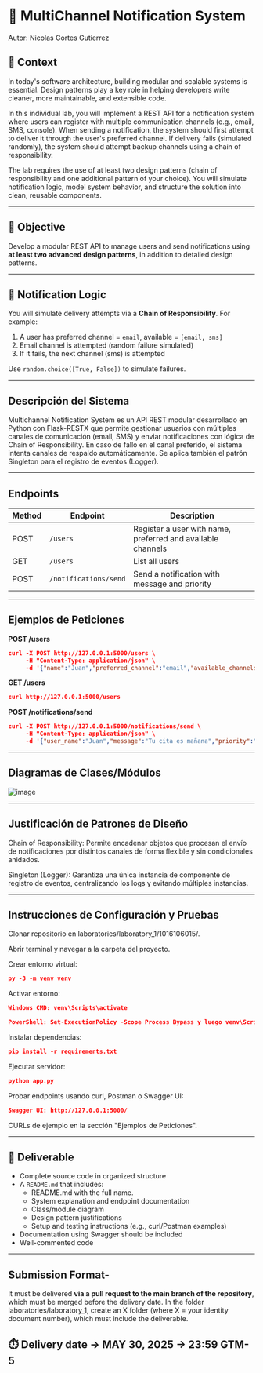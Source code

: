 # 🧪 MultiChannel Notification System
Autor: Nicolas Cortes Gutierrez

## 📝 Context

In today's software architecture, building modular and scalable systems is essential. Design patterns play a key role in helping developers write cleaner, more maintainable, and extensible code.

In this individual lab, you will implement a REST API for a notification system where users can register with multiple communication channels (e.g., email, SMS, console). When sending a notification, the system should first attempt to deliver it through the user's preferred channel. If delivery fails (simulated randomly), the system should attempt backup channels using a chain of responsibility.

The lab requires the use of at least two design patterns (chain of responsibility and one additional pattern of your choice). You will simulate notification logic, model system behavior, and structure the solution into clean, reusable components.

---

## 🎯 Objective

Develop a modular REST API to manage users and send notifications using **at least two advanced design patterns**, in addition to detailed design patterns.

---

## 🔁 Notification Logic

You will simulate delivery attempts via a **Chain of Responsibility**. For example:

1. A user has preferred channel = `email`, available = `[email, sms]`
2. Email channel is attempted (random failure simulated)
3. If it fails, the next channel (sms) is attempted

Use `random.choice([True, False])` to simulate failures.

---
## Descripción del Sistema
Multichannel Notification System es un API REST modular desarrollado en Python 
con Flask-RESTX que permite gestionar usuarios con múltiples canales de comunicación 
(email, SMS) y enviar notificaciones con lógica de Chain of Responsibility. 
En caso de fallo en el canal preferido, el sistema intenta canales de respaldo automáticamente. 
Se aplica también el patrón Singleton para el registro de eventos (Logger).

---
## Endpoints
| Method | Endpoint              | Description                                      |
|--------|-----------------------|--------------------------------------------------|
| POST   | `/users`              | Register a user with name, preferred and available channels |
| GET    | `/users`              | List all users                                   |
| POST   | `/notifications/send` | Send a notification with message and priority    |

---
## Ejemplos de Peticiones
**POST /users**
```json
curl -X POST http://127.0.0.1:5000/users \
     -H "Content-Type: application/json" \
     -d '{"name":"Juan","preferred_channel":"email","available_channels":["email","sms"]}'
```

**GET /users**
```json
curl http://127.0.0.1:5000/users
```

**POST /notifications/send**
```json
curl -X POST http://127.0.0.1:5000/notifications/send \
     -H "Content-Type: application/json" \
     -d '{"user_name":"Juan","message":"Tu cita es mañana","priority":"high"}'
```

---
## Diagramas de Clases/Módulos
![image](https://github.com/user-attachments/assets/af75652f-2ab4-4915-9b8d-a7cfabd14154)

---
## Justificación de Patrones de Diseño
Chain of Responsibility: Permite encadenar objetos que procesan el envío de 
notificaciones por distintos canales de forma flexible y sin condicionales anidados.

Singleton (Logger): Garantiza una única instancia de componente de registro de eventos, 
centralizando los logs y evitando múltiples instancias.

---
## Instrucciones de Configuración y Pruebas

Clonar repositorio en laboratories/laboratory_1/1016106015/.

Abrir terminal y navegar a la carpeta del proyecto.

Crear entorno virtual:

```json
py -3 -m venv venv
```

Activar entorno:

```json
Windows CMD: venv\Scripts\activate
```

```json
PowerShell: Set-ExecutionPolicy -Scope Process Bypass y luego venv\Scripts\Activate.ps1
```

Instalar dependencias:

```json
pip install -r requirements.txt
```

Ejecutar servidor:

```json
python app.py
```

Probar endpoints usando curl, Postman o Swagger UI:

```json
Swagger UI: http://127.0.0.1:5000/
```

CURLs de ejemplo en la sección "Ejemplos de Peticiones".

---

## 📄 Deliverable

- Complete source code in organized structure
- A `README.md` that includes:
  - README.md with the full name.
  - System explanation and endpoint documentation
  - Class/module diagram
  - Design pattern justifications
  - Setup and testing instructions (e.g., curl/Postman examples)
- Documentation using Swagger should be included
- Well-commented code

---



## Submission Format- 
It must be delivered **via a pull request to the main branch of the repository**, which must be merged before the delivery date. In the folder laboratories/laboratory_1, create an X folder (where X = your identity document number), which must include the deliverable.


## ⏱️ Delivery date -> MAY 30, 2025 -> 23:59 GTM-5
